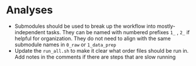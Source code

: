 # Analyses
- Submodules should be used to break up the workflow into mostly-independent tasks. They can be named with numbered prefixes `1_` , `2_` if helpful for organization. They do not need to align with the same submodule names in `0_raw` or `1_data_prep`
- Update the `run_all.sh` to make it clear what order files should be run in. Add notes in the comments if there are steps that are slow running
